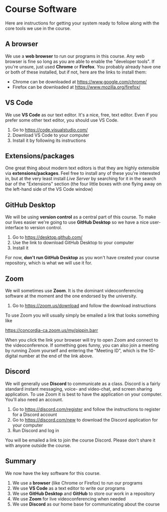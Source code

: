 # Course Software

Here are instructions for getting your system ready to follow along with the core tools we use in the course.

## A browser

We use a __web browser__ to run our programs in this course. Any web browser is fine so long as you are able to enable the "developer tools". If you're unsure, just used __Chrome__ or __Firefox__. You probably already have one or both of these installed, but if not, here are the links to install them:

- Chrome can be downloaded at <https://www.google.com/chrome/>
- Firefox can be downloaded at <https://www.mozilla.org/firefox/>

## VS Code

We use __VS Code__ as our text editor. It's a nice, free, text editor. Even if you prefer some other text editor, you should use VS Code.

1. Go to <https://code.visualstudio.com/>
1. Download VS Code to your computer
1. Install it by following its instructions

## Extensions/packages

One great thing about modern text editors is that they are highly extensible via  __extensions/packages__. Feel free to install any of these you're interested in, but at the very least install *Live Server* by searching for it in the search bar of the "Extensions" section (the four little boxes with one flying away on the left-hand side of the VS Code window)

## GitHub Desktop

We will be using __version control__ as a central part of this course. To make our lives easier we're going to use __GitHub Desktop__ so we have a nice user-interface to version control.

1. Go to <https://desktop.github.com/>
1. Use the link to download GitHub Desktop to your computer
1. Install it

For now, __don't run GitHub Desktop__ as you won't have created your course repository, which is what we will use it for.

## Zoom

We will sometimes use __Zoom__. It is the dominant videoconferencing software at the moment and the one endorsed by the university.

1. Go to <https://zoom.us/download> and follow the download instructions

To use Zoom you will usually simply be emailed a link that looks something like

<https://concordia-ca.zoom.us/my/pippin.barr>

When you click the link your browser will try to open Zoom and connect to the videoconference. If something goes funny, you can also join a meeting by running Zoom yourself and entering the "Meeting ID", which is the 10-digital number at the end of the link above.

## Discord

We will generally use __Discord__ to communicate as a class. Discord is a fairly standard instant messaging, voice- and video-chat, and screen sharing application. To use Zoom it is best to have the application on your computer. You'll also need an account.

1. Go to <https://discord.com/register> and follow the instructions to register for a Discord account
1. Go to <https://discord.com/new> to download the Discord application for your computer
1. Run Discord and log in

You will be emailed a link to join the course Discord. Please don't share it with anyone outside the course.

## Summary

We now have the key software for this course.

1. We use a __browser__ (like Chrome or Firefox) to run our programs
1. We use __VS Code__ as a text editor to write our programs
1. We use __GitHub Desktop__ and __GitHub__ to store our work in a repository
1. We use __Zoom__ for live videoconferencing when needed
1. We use __Discord__ as our home base for communicating about the course
